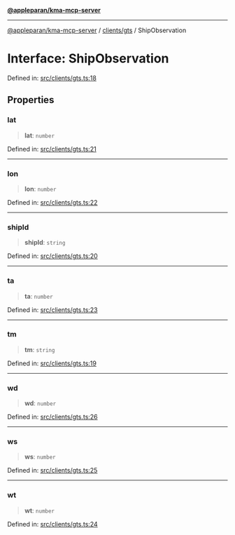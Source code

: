 [**@appleparan/kma-mcp-server**](../../../README.md)

***

[@appleparan/kma-mcp-server](../../../README.md) / [clients/gts](../README.md) / ShipObservation

# Interface: ShipObservation

Defined in: [src/clients/gts.ts:18](https://github.com/appleparan/kma-mcp/blob/d76825d83b398a574a6e9215caa9b03d62b638c4/typescript/src/clients/gts.ts#L18)

## Properties

### lat

> **lat**: `number`

Defined in: [src/clients/gts.ts:21](https://github.com/appleparan/kma-mcp/blob/d76825d83b398a574a6e9215caa9b03d62b638c4/typescript/src/clients/gts.ts#L21)

***

### lon

> **lon**: `number`

Defined in: [src/clients/gts.ts:22](https://github.com/appleparan/kma-mcp/blob/d76825d83b398a574a6e9215caa9b03d62b638c4/typescript/src/clients/gts.ts#L22)

***

### shipId

> **shipId**: `string`

Defined in: [src/clients/gts.ts:20](https://github.com/appleparan/kma-mcp/blob/d76825d83b398a574a6e9215caa9b03d62b638c4/typescript/src/clients/gts.ts#L20)

***

### ta

> **ta**: `number`

Defined in: [src/clients/gts.ts:23](https://github.com/appleparan/kma-mcp/blob/d76825d83b398a574a6e9215caa9b03d62b638c4/typescript/src/clients/gts.ts#L23)

***

### tm

> **tm**: `string`

Defined in: [src/clients/gts.ts:19](https://github.com/appleparan/kma-mcp/blob/d76825d83b398a574a6e9215caa9b03d62b638c4/typescript/src/clients/gts.ts#L19)

***

### wd

> **wd**: `number`

Defined in: [src/clients/gts.ts:26](https://github.com/appleparan/kma-mcp/blob/d76825d83b398a574a6e9215caa9b03d62b638c4/typescript/src/clients/gts.ts#L26)

***

### ws

> **ws**: `number`

Defined in: [src/clients/gts.ts:25](https://github.com/appleparan/kma-mcp/blob/d76825d83b398a574a6e9215caa9b03d62b638c4/typescript/src/clients/gts.ts#L25)

***

### wt

> **wt**: `number`

Defined in: [src/clients/gts.ts:24](https://github.com/appleparan/kma-mcp/blob/d76825d83b398a574a6e9215caa9b03d62b638c4/typescript/src/clients/gts.ts#L24)
